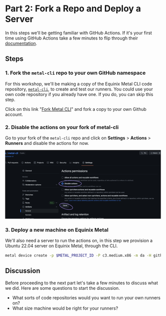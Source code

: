 <!-- See https://squidfunk.github.io/mkdocs-material/reference/ -->
# Part 2: Fork a Repo and Deploy a Server

In this steps we'll be getting familiar with GitHub Actions. If it's your first time using GitHub Actions take a few minutes to flip through their [documentation](https://docs.github.com/en/actions).

## Steps

### 1. Fork the `metal-cli` repo to your own GitHub namespace

For this workshop, we'll be making a copy of the Equinix Metal CLI code repository, [`metal-cli`](https://github.com/equinix/metal-cli), to create and test our runners. You could use your own code repository if you already have one. If you do, you can skip this step.

Click on this link "[Fork Metal CLI](https://github.com/equinix/metal-cli/fork)" and fork a copy to your own Github account.

### 2. Disable the actions on your fork of metal-cli

Go to your fork of the `metal-cli` repo and click on **Settings** > **Actions** > **Runners** and disable the actions for now.

![Disable Actions Screenshot](../images/disable-actions.png)

### 3. Deploy a new machine on Equinix Metal

We'll also need a server to run the actions on, in this step we provision a Ubuntu 22.04 server on Equinix Metal, through the CLI.

```sh
metal device create -p $METAL_PROJECT_ID -P c3.medium.x86 -m da -H github-runner-test -O ubuntu_22_04
```

## Discussion

Before proceeding to the next part let's take a few minutes to discuss what we did. Here are some questions to start the discussion.

- What sorts of code repositories would you want to run your own runners on?
- What size machine would be right for your runners?
